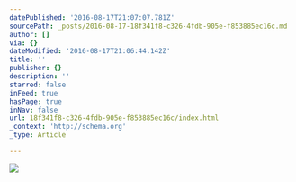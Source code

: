 ```yaml
---
datePublished: '2016-08-17T21:07:07.781Z'
sourcePath: _posts/2016-08-17-18f341f8-c326-4fdb-905e-f853885ec16c.md
author: []
via: {}
dateModified: '2016-08-17T21:06:44.142Z'
title: ''
publisher: {}
description: ''
starred: false
inFeed: true
hasPage: true
inNav: false
url: 18f341f8-c326-4fdb-905e-f853885ec16c/index.html
_context: 'http://schema.org'
_type: Article

---
```

![](https://the-grid-user-content.s3-us-west-2.amazonaws.com/f9fb80b3-b0da-4785-a7b5-ea73beb3a343.jpg)